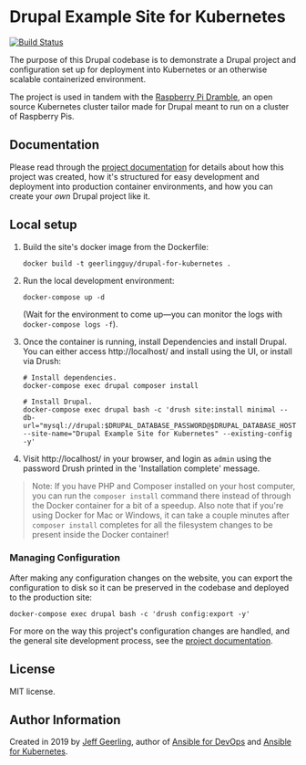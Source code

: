 # Drupal Example Site for Kubernetes

[![Build Status](https://travis-ci.com/geerlingguy/drupal-for-kubernetes.svg?branch=master)](https://travis-ci.com/geerlingguy/drupal-for-kubernetes)

The purpose of this Drupal codebase is to demonstrate a Drupal project and configuration set up for deployment into Kubernetes or an otherwise scalable containerized environment.

The project is used in tandem with the [Raspberry Pi Dramble](http://www.pidramble.com), an open source Kubernetes cluster tailor made for Drupal meant to run on a cluster of Raspberry Pis.

## Documentation

Please read through the [project documentation](docs/README.md) for details about how this project was created, how it's structured for easy development and deployment into production container environments, and how you can create your _own_ Drupal project like it.

## Local setup

  1. Build the site's docker image from the Dockerfile:

     ```
     docker build -t geerlingguy/drupal-for-kubernetes .
     ```

  1. Run the local development environment:

     ```
     docker-compose up -d
     ```

     (Wait for the environment to come up—you can monitor the logs with `docker-compose logs -f`).

  1. Once the container is running, install Dependencies and install Drupal. You can either access http://localhost/ and install using the UI, or install via Drush:

     ```
     # Install dependencies.
     docker-compose exec drupal composer install

     # Install Drupal.
     docker-compose exec drupal bash -c 'drush site:install minimal --db-url="mysql://drupal:$DRUPAL_DATABASE_PASSWORD@$DRUPAL_DATABASE_HOST/drupal" --site-name="Drupal Example Site for Kubernetes" --existing-config -y'
     ```

  1. Visit http://localhost/ in your browser, and login as `admin` using the password Drush printed in the 'Installation complete' message.

> Note: If you have PHP and Composer installed on your host computer, you can run the `composer install` command there instead of through the Docker container for a bit of a speedup. Also note that if you're using Docker for Mac or Windows, it can take a couple minutes after `composer install` completes for all the filesystem changes to be present inside the Docker container!

### Managing Configuration

After making any configuration changes on the website, you can export the configuration to disk so it can be preserved in the codebase and deployed to the production site:

    docker-compose exec drupal bash -c 'drush config:export -y'

For more on the way this project's configuration changes are handled, and the general site development process, see the [project documentation](docs/README.md).

## License

MIT license.

## Author Information

Created in 2019 by [Jeff Geerling](https://www.jeffgeerling.com/), author of [Ansible for DevOps](https://www.ansiblefordevops.com/) and [Ansible for Kubernetes](https://www.ansibleforkubernetes.com).
